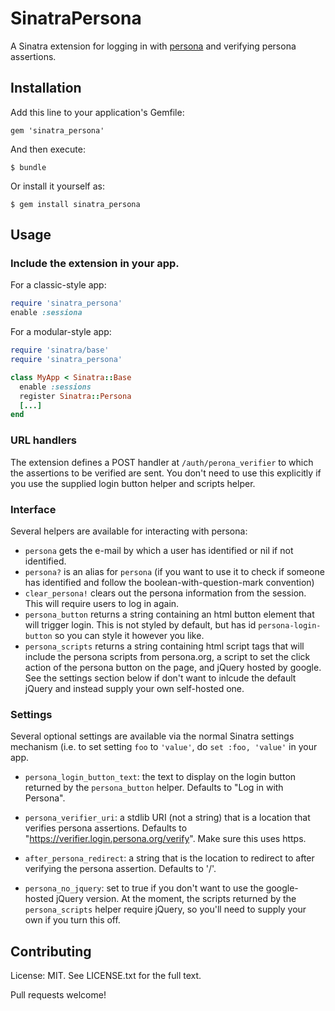 # SinatraPersona

A Sinatra extension for logging in with [persona](https://persona.org/about) and verifying persona assertions.

## Installation

Add this line to your application's Gemfile:

    gem 'sinatra_persona'

And then execute:

    $ bundle

Or install it yourself as:

    $ gem install sinatra_persona

## Usage

### Include the extension in your app.

For a classic-style app:
```ruby
require 'sinatra_persona'
enable :sessiona
```

For a modular-style app:
```ruby
require 'sinatra/base'
require 'sinatra_persona'

class MyApp < Sinatra::Base
  enable :sessions
  register Sinatra::Persona
  [...]
end
```

### URL handlers

The extension defines a POST handler at `/auth/perona_verifier` to which the
assertions to be verified are sent.  You don't need to use this explicitly if
you use the supplied login button helper and scripts helper.

### Interface

Several helpers are available for interacting with persona:

- `persona` gets the e-mail by which a user has identified or nil if not
  identified.
- `persona?` is an alias for `persona` (if you want to use it to check if
  someone has identified and follow the boolean-with-question-mark convention)
- `clear_persona!` clears out the persona information from the session. This
  will require users to log in again.
- `persona_button` returns a string containing an html button element that will
  trigger login. This is not styled by default, but has id
  `persona-login-button` so you can style it however you like.
- `persona_scripts` returns a string containing html script tags that will
  include the persona scripts from persona.org, a script to set the click
  action of the persona button on the page, and jQuery hosted by google.  See
  the settings section below if don't want to inlcude the default jQuery and
  instead supply your own self-hosted one.

### Settings

Several optional settings are available via the normal Sinatra settings
mechanism (i.e. to set setting `foo` to `'value'`, do `set :foo, 'value'` in
your app.

- `persona_login_button_text`: the text to display on the login button returned
  by the `persona_button` helper.  Defaults to "Log in with Persona".

- `persona_verifier_uri`: a stdlib URI (not a string) that is a location that
  verifies persona assertions.  Defaults to
  "https://verifier.login.persona.org/verify". Make sure this uses https.

- `after_persona_redirect`: a string that is the location to redirect to after
  verifying the persona assertion.  Defaults to '/'.

- `persona_no_jquery`: set to true if you don't want to use the google-hosted
  jQuery version.  At the moment, the scripts returned by the `persona_scripts`
  helper require jQuery, so you'll need to supply your own if you turn this
  off.

## Contributing

License: MIT.  See LICENSE.txt for the full text.

Pull requests welcome!


